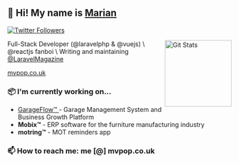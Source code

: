 ## 👋 Hi! My name is [Marian](https://twitter.com/mvpopuk)

<p>
  <a href="https://twitter.com/mvpopuk">
    <img alt="Twitter Followers" src="https://img.shields.io/twitter/follow/mvpopuk?style=for-the-badge&logo=twitter&color=00ACEE">
  </a>
</p>

<a href="https://github.com/danharrin"><img alt="Git Stats" src="https://github-readme-stats.vercel.app/api?username=mvpopuk&show_icons=true" align="right" height="150" /></a>

Full-Stack Developer (@laravelphp & @vuejs) \\ @reactjs fanboi \\ Writing and maintaining 
<a href="https://twitter.com/laravelmagazine">@LaravelMagazine</a>

 [ mvpop.co.uk ](https://mvpop.co.uk)

### 📦 I'm currently working on...
- [ GarageFlow™ ](https://garageflow.co.uk) - Garage Management System and Business Growth Platform
- **Mobix™** - ERP software for the furniture manufacturing industry
- **motring™** - MOT reminders app

### 📫 How to reach me: me [@] mvpop.co.uk

<!--
**mvpopuk/mvpopuk** is a ✨ _special_ ✨ repository because its `README.md` (this file) appears on your GitHub profile.

Here are some ideas to get you started:

- 🔭 I’m currently working on ...
- 🌱 I’m currently learning ...
- 👯 I’m looking to collaborate on ...
- 🤔 I’m looking for help with ...
- 💬 Ask me about ...
- 📫 How to reach me: ...
- 😄 Pronouns: ...
- ⚡ Fun fact: ...
-->

